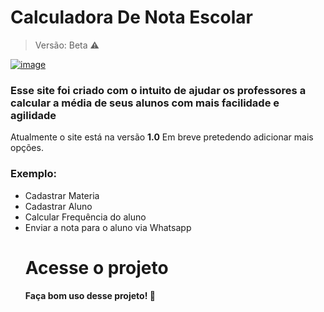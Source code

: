 <h1>Calculadora De Nota Escolar</h1>

> Versão: Beta ⚠️

<a href="https://ibb.co/xjjbYKw"><img src="https://i.ibb.co/C77y6p4/image.png" alt="image" border="0"></a>

<h3>Esse site foi criado com o intuito de ajudar os professores a calcular a média de seus alunos com mais facilidade e agilidade</h3>
<p>Atualmente o site está na versão <strong>1.0</strong> Em breve pretedendo adicionar mais opções.

<h3>Exemplo:</h3>
<ul>
<li>Cadastrar Materia</li>
<li>Cadastrar Aluno</li>
<li>Calcular Frequência do aluno</li>
<li>Enviar a nota para o aluno via Whatsapp</li>

  
  <h1>Acesse o projeto</h1>
<h4>Faça bom uso desse projeto! 💖</h4>
